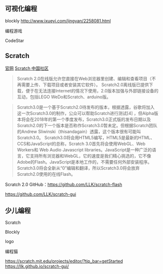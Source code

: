 ## 可视化编程

blockly
http://www.ixueyi.com/jingyan/2258081.html

编程游戏



CodeStar

## Scratch

[官网](https://scratch.mit.edu/)
[Scratch 中国社区](http://www.scratchplus.cn/)

> Scratch 2.0在线版允许您直接在Web浏览器里创建、编辑和查看项目（不再需要上传、下载项目或者安装其它软件）。
  Scratch2.0离线版已提供下载，便于在无法连接Internet的情况下使用，2.0版本加强与外部链接设备的互动，包括LEGO WeDo和Scratch、arduino版。
  
> Scratch3.0是一个基于Scratch2.0待发布的版本，根据透露，谷歌将加入这一次Scratch3.0的制作，公众可以帮助Scratch进行测试[4]  ，但Alpha版本将会在2018年的第一个季度发布，Scratch3.0正式版的发布日期以及Scratch2.0的下一个版本是否称作Scratch3.0暂未定。但根据Scratch团队的Andrew Sliwinski（thisandagain）透露，这个版本很有可能叫Scratch3.0。
  Scratch3.0将会用HTML5编写，HTML5是最新的HTML、CCS和JavaScript的总称，Scratch 3.0首先将会使用WebGL、Web Workers和 Web Audio Javascript libraries。JavaScript是一种广泛的语言，它支持所有浏览器和WebGL，它的速度是我们精心挑选的，它不像Adobe的Flash。JavaScript是本地工作的，不需要任何外部安装程序。
  Scratch3.0将会全新从“0”编辑和翻译，所以Scratch3.0将会放弃Scratch2.0使用的在线Flash。

Scratch 2.0 GitHub：https://github.com/LLK/scratch-flash

https://github.com/LLK/scratch-gui

## 少儿编程



Scratch

Blockly

logo

编程猫

https://scratch.mit.edu/projects/editor/?tip_bar=getStarted
https://llk.github.io/scratch-gui/